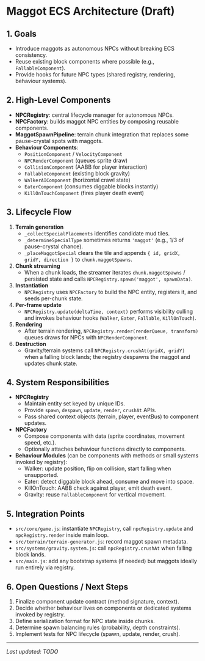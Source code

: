 # Maggot ECS Architecture (Draft)

## 1. Goals
- Introduce maggots as autonomous NPCs without breaking ECS consistency.
- Reuse existing block components where possible (e.g., `FallableComponent`).
- Provide hooks for future NPC types (shared registry, rendering, behaviour systems).

## 2. High-Level Components
- **NPCRegistry**: central lifecycle manager for autonomous NPCs.
- **NPCFactory**: builds maggot NPC entities by composing reusable components.
- **MaggotSpawnPipeline**: terrain chunk integration that replaces some pause-crystal spots with maggots.
- **Behaviour Components**:
  - `PositionComponent` / `VelocityComponent`
  - `NPCRenderComponent` (queues sprite draw)
  - `CollisionComponent` (AABB for player interaction)
  - `FallableComponent` (existing block gravity)
  - `WalkerAIComponent` (horizontal crawl state)
  - `EaterComponent` (consumes diggable blocks instantly)
  - `KillOnTouchComponent` (fires player death event)

## 3. Lifecycle Flow
1. **Terrain generation**
   - `_collectSpecialPlacements` identifies candidate mud tiles.
   - `_determineSpecialType` sometimes returns `'maggot'` (e.g., 1/3 of pause-crystal chance).
   - `_placeMaggotSpecial` clears the tile and appends `{ id, gridX, gridY, direction }` to `chunk.maggotSpawns`.
2. **Chunk streaming**
   - When a chunk loads, the streamer iterates `chunk.maggotSpawns` / persisted state and calls `NPCRegistry.spawn('maggot', spawnData)`.
3. **Instantiation**
   - `NPCRegistry` uses `NPCFactory` to build the NPC entity, registers it, and seeds per-chunk state.
4. **Per-frame update**
   - `NPCRegistry.update(deltaTime, context)` performs visibility culling and invokes behaviour hooks (`Walker`, `Eater`, `Fallable`, `KillOnTouch`).
5. **Rendering**
   - After terrain rendering, `NPCRegistry.render(renderQueue, transform)` queues draws for NPCs with `NPCRenderComponent`.
6. **Destruction**
   - Gravity/terrain systems call `NPCRegistry.crushAt(gridX, gridY)` when a falling block lands; the registry despawns the maggot and updates chunk state.

## 4. System Responsibilities
- **NPCRegistry**
  - Maintain entity set keyed by unique IDs.
  - Provide `spawn`, `despawn`, `update`, `render`, `crushAt` APIs.
  - Pass shared context objects (terrain, player, eventBus) to component updates.
- **NPCFactory**
  - Compose components with data (sprite coordinates, movement speed, etc.).
  - Optionally attaches behaviour functions directly to components.
- **Behaviour Modules** (can be components with methods or small systems invoked by registry):
  - Walker: update position, flip on collision, start falling when unsupported.
  - Eater: detect diggable block ahead, consume and move into space.
  - KillOnTouch: AABB check against player, emit death event.
  - Gravity: reuse `FallableComponent` for vertical movement.

## 5. Integration Points
- `src/core/game.js`: instantiate `NPCRegistry`, call `npcRegistry.update` and `npcRegistry.render` inside main loop.
- `src/terrain/terrain-generator.js`: record maggot spawn metadata.
- `src/systems/gravity.system.js`: call `npcRegistry.crushAt` when falling block lands.
- `src/main.js`: add any bootstrap systems (if needed) but maggots ideally run entirely via registry.

## 6. Open Questions / Next Steps
1. Finalize component update contract (method signature, context).
2. Decide whether behaviour lives on components or dedicated systems invoked by registry.
3. Define serialization format for NPC state inside chunks.
4. Determine spawn balancing rules (probability, depth constraints).
5. Implement tests for NPC lifecycle (spawn, update, render, crush).

---
_Last updated: TODO_
